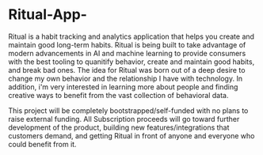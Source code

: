 # Ritual-App-
Ritual is a habit tracking and analytics application that helps you create and maintain good long-term habits. Ritual is being built to take advantage of modern advancements in AI and machine learning to provide consumers with the best tooling to quanitify behavior, create and maintain good habits, and break bad ones. The idea for Ritual was born out of a deep desire to change my own behavior and the relationship I have with technology. In addition, i'm very interested in learning more about people and finding creative ways to benefit from the vast collection of behavioral data. 

This project will be completely bootstrapped/self-funded with no plans to raise external funding. All Subscription proceeds will go toward further development of the product, building new features/integrations that customers demand, and getting Ritual in front of anyone and everyone who could benefit from it.   
